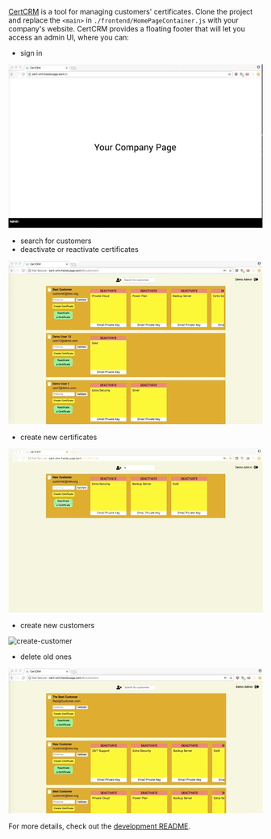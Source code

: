 [CertCRM](https://cert-crm.herokuapp.com/) is a tool for managing customers' certificates. Clone the project and replace the `<main>` in `./frontend/HomePageContainer.js` with your company's website. CertCRM provides a floating footer that will let you access an admin UI, where you can:

* sign in

![sign-in](https://github.com/English3000/cert-CRM/blob/master/sign-in.gif)

* search for customers
* deactivate or reactivate certificates

![search-customer+reactivate-ceritifcate](https://github.com/English3000/cert-CRM/blob/master/search-customer%2Breactivate-certificate.gif)

* create new certificates

![create-certificate](https://github.com/English3000/cert-CRM/blob/master/create-certificate.gif)

* create new customers

![create-customer](https://github.com/English3000/cert-CRM/blob/master/create-customer.gif)

* delete old ones

![delete-customer](https://github.com/English3000/cert-CRM/blob/master/delete-customer.gif)

For more details, check out the [development README](https://github.com/English3000/cert-CRM/edit/master/README-dev.md).
